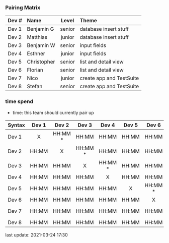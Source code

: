 ### Pairing Matrix
| Dev # |  Name       | Level  | Theme 
| :---  |    :----    | :---:  | :----  
| Dev 1 | Benjamin G  | senior | database insert stuff
| Dev 2 | Matthias    | junior | database insert stuff
| Dev 3 | Benjamin W  | senior | input fields
| Dev 4 | Esthner     | junior | input fields
| Dev 5 | Christopher | senior | list and detail view
| Dev 6 | Florian     | senior | list and detail view
| Dev 7 | Nico        | junior | create app and TestSuite
| Dev 8 | Stefan      | senior | create app and TestSuite

### time spend
* time: this team should currently pair up

| Syntax      | Dev 1       | Dev 2       | Dev 3       | Dev 4       | Dev 5       | Dev 6       | Dev 7       | Dev 8       |
| :---        |    :----:   |    :----:   |    :----:   |    :----:   |    :----:   |    :----:   |    :----:   |    :----:   |
| Dev 1       | X           | HH:MM *     | HH:MM       | HH:MM       | HH:MM       | HH:MM       | HH:MM       | HH:MM       |
| Dev 2       | HH:MM       | X           | HH:MM *     | HH:MM       | HH:MM       | HH:MM       | HH:MM       | HH:MM       |
| Dev 3       | HH:MM       | HH:MM       | X           | HH:MM *     | HH:MM       | HH:MM       | HH:MM       | HH:MM       |
| Dev 4       | HH:MM       | HH:MM       | HH:MM       | X           | HH:MM       | HH:MM       | HH:MM       | HH:MM       |
| Dev 5       | HH:MM       | HH:MM       | HH:MM       | HH:MM       | X           | HH:MM *     | HH:MM       | HH:MM       |
| Dev 6       | HH:MM       | HH:MM       | HH:MM       | HH:MM       | HH:MM       | X           | HH:MM       | HH:MM       |
| Dev 7       | HH:MM       | HH:MM       | HH:MM       | HH:MM       | HH:MM       | HH:MM       | X           | HH:MM *     |
| Dev 8       | HH:MM       | HH:MM       | HH:MM       | HH:MM       | HH:MM       | HH:MM       | HH:MM       | X           |

last update: 2021-03-24 17:30 

